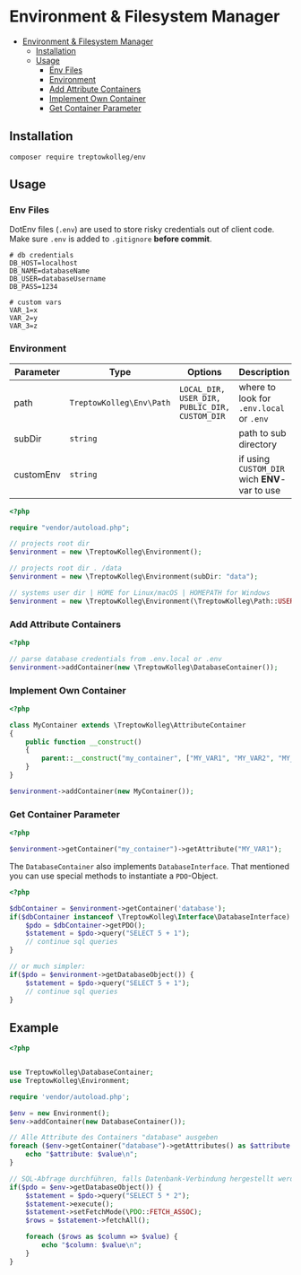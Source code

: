 # Environment & Filesystem Manager

<!-- TOC -->
* [Environment & Filesystem Manager](#environment--filesystem-manager)
  * [Installation](#installation)
  * [Usage](#usage)
    * [Env Files](#env-files)
    * [Environment](#environment)
    * [Add Attribute Containers](#add-attribute-containers)
    * [Implement Own Container](#implement-own-container)
    * [Get Container Parameter](#get-container-parameter)
<!-- TOC -->

## Installation

````shell
composer require treptowkolleg/env
````

## Usage

### Env Files

DotEnv files (``.env``) are used to store risky credentials out of client code.
Make sure ``.env`` is added to ``.gitignore`` **before commit**.

````dotenv
# db credentials
DB_HOST=localhost
DB_NAME=databaseName
DB_USER=databaseUsername
DB_PASS=1234

# custom vars
VAR_1=x
VAR_2=y
VAR_3=z
````

### Environment

| Parameter | Type                       | Options                                         | Description                                     |
|-----------|----------------------------|-------------------------------------------------|-------------------------------------------------|
| path      | ``TreptowKolleg\Env\Path`` | ``LOCAL_DIR, USER_DIR, PUBLIC_DIR, CUSTOM_DIR`` | where to look for ``.env.local`` or ``.env``    |
| subDir    | ``string``                 |                                                 | path to sub directory                           |
| customEnv | ``string``                 |                                                 | if using ``CUSTOM_DIR`` wich **ENV**-var to use |


````php
<?php

require "vendor/autoload.php";

// projects root dir
$environment = new \TreptowKolleg\Environment();

// projects root dir . /data
$environment = new \TreptowKolleg\Environment(subDir: "data");

// systems user dir | HOME for Linux/macOS | HOMEPATH for Windows
$environment = new \TreptowKolleg\Environment(\TreptowKolleg\Path::USER_DIR);
````

### Add Attribute Containers

````php
<?php

// parse database credentials from .env.local or .env 
$environment->addContainer(new \TreptowKolleg\DatabaseContainer());

````

### Implement Own Container

````php
<?php

class MyContainer extends \TreptowKolleg\AttributeContainer
{
    public function __construct()
    {
        parent::__construct("my_container", ["MY_VAR1", "MY_VAR2", "MY_VAR3"]);
    }
}

$environment->addContainer(new MyContainer());
````

### Get Container Parameter

````php
<?php

$environment->getContainer("my_container")->getAttribute("MY_VAR1");
````

The ``DatabaseContainer`` also implements ``DatabaseInterface``. That mentioned you can
use special methods to instantiate a ``PDO``-Object.

````php
<?php

$dbContainer = $environment->getContainer('database');
if($dbContainer instanceof \TreptowKolleg\Interface\DatabaseInterface) {
    $pdo = $dbContainer->getPDO();
    $statement = $pdo->query("SELECT 5 + 1");
    // continue sql queries
}

// or much simpler:
if($pdo = $environment->getDatabaseObject()) {
    $statement = $pdo->query("SELECT 5 + 1");
    // continue sql queries
}
````

## Example

````php
<?php


use TreptowKolleg\DatabaseContainer;
use TreptowKolleg\Environment;

require 'vendor/autoload.php';

$env = new Environment();
$env->addContainer(new DatabaseContainer());

// Alle Attribute des Containers "database" ausgeben
foreach ($env->getContainer("database")->getAttributes() as $attribute => $value) {
    echo "$attribute: $value\n";
}

// SQL-Abfrage durchführen, falls Datenbank-Verbindung hergestellt werden konnte
if($pdo = $env->getDatabaseObject()) {
    $statement = $pdo->query("SELECT 5 * 2");
    $statement->execute();
    $statement->setFetchMode(\PDO::FETCH_ASSOC);
    $rows = $statement->fetchAll();

    foreach ($rows as $column => $value) {
        echo "$column: $value\n";
    }
}
````